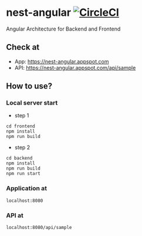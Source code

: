 # nest-angular [![CircleCI](https://circleci.com/gh/andre-oshiro/nest-angular.svg?style=shield)](https://circleci.com/gh/andre-oshiro/nest-angular)
Angular Architecture for Backend and Frontend

## Check at
 - App: https://nest-angular.appspot.com
 - API: https://nest-angular.appspot.com/api/sample

## How to use?

### Local server start
- step 1
```
cd frontend
npm install
npm run build
```

- step 2
```
cd backend
npm install
npm run build
npm run start
```

### Application at
`localhost:8080`

### API at
`localhost:8080/api/sample`
